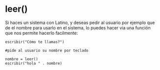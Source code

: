 # leer\(\)

Si haces un sistema con Latino, y deseas pedir al usuario por ejemplo que de el nombre para usarlo en el sistema, lo puedes hacer via una función que nos permite hacerlo facilmente: 

```
escribir("Cómo te llamas?")

#pide al usuario su nombre por teclado

nombre = leer()
escribir("hola " . nombre)
```



